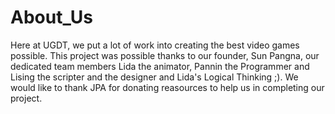# About_Us
Here at UGDT, we put a lot of work into creating the best video games possible. This project was possible thanks to our founder, Sun Pangna, our dedicated team members Lida the animator, Pannin the Programmer and Lising the scripter and the designer and Lida's Logical Thinking ;). We would like to thank JPA for donating reasources to help us in completing our project.
